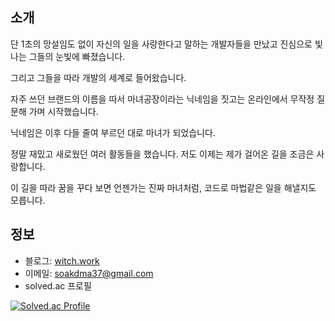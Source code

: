 ## 소개

단 1초의 망설임도 없이 자신의 일을 사랑한다고 말하는 개발자들을 만났고 진심으로 빛나는 그들의 눈빛에 빠졌습니다.

그리고 그들을 따라 개발의 세계로 들어왔습니다.

자주 쓰던 브랜드의 이름을 따서 마녀공장이라는 닉네임을 짓고는 온라인에서 무작정 질문해 가며 시작했습니다.

닉네임은 이후 다들 줄여 부르던 대로 마녀가 되었습니다.

정말 재밌고 새로웠던 여러 활동들을 했습니다. 저도 이제는 제가 걸어온 길을 조금은 사랑합니다.

이 길을 따라 꿈을 꾸다 보면 언젠가는 진짜 마녀처럼, 코드로 마법같은 일을 해낼지도 모릅니다.

## 정보

- 블로그: [witch.work](https://witch.work)
- 이메일: <a href="mailto:soakdma37@gmail.com">soakdma37@gmail.com</a>
- solved.ac 프로필

[![Solved.ac Profile](http://mazassumnida.wtf/api/v2/generate_badge?boj=city)](https://solved.ac/city/)
